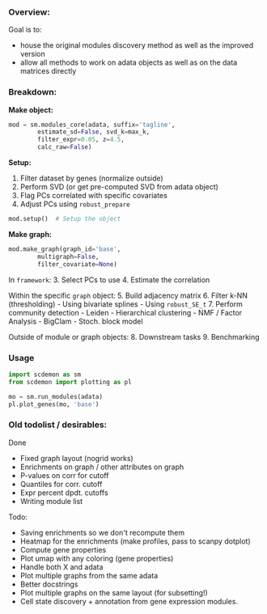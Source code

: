 ### Overview:
Goal is to:
- house the original modules discovery method as well as the improved version
- allow all methods to work on adata objects as well as on the data matrices directly


### Breakdown:
**Make object:**
```python
mod = sm.modules_core(adata, suffix='tagline',
        estimate_sd=False, svd_k=max_k,
        filter_expr=0.05, z=4.5, 
        calc_raw=False)
```

**Setup:**
1. Filter dataset by genes (normalize outside)
2. Perform SVD (or get pre-computed SVD from adata object)
3. Flag PCs correlated with specific covariates
4. Adjust PCs using `robust_prepare`
```python
mod.setup()  # Setup the object
```

**Make graph:**
```python
mod.make_graph(graph_id='base',
        multigraph=False,
        filter_covariate=None)
```
In `framework`:
3. Select PCs to use
4. Estimate the correlation

Within the specific `graph` object:
5. Build adjacency matrix
6. Filter k-NN (thresholding)
    - Using bivariate splines
    - Using `robust_SE_t`
7. Perform community detection
    - Leiden
    - Hierarchical clustering
    - NMF / Factor Analysis
    - BigClam
    - Stoch. block model

Outside of module or graph objects:
8. Downstream tasks
9. Benchmarking


### Usage
```python
import scdemon as sm
from scdemon import plotting as pl

mo = sm.run_modules(adata)
pl.plot_genes(mo, 'base')

```


### Old todolist / desirables:
Done
- Fixed graph layout (nogrid works)
- Enrichments on graph / other attributes on graph
- P-values on corr for cutoff
- Quantiles for corr. cutoff
- Expr percent dpdt. cutoffs
- Writing module list

Todo:
- Saving enrichments so we don't recompute them
- Heatmap for the enrichments (make profiles, pass to scanpy dotplot)
- Compute gene properties
- Plot umap with any coloring (gene properties)
- Handle both X and adata
- Plot multiple graphs from the same adata
- Better docstrings
- Plot multiple graphs on the same layout (for subsetting!)
- Cell state discovery + annotation from gene expression modules.

